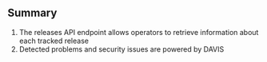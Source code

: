 ## Summary

1. The releases API endpoint allows operators to retrieve information about each tracked release
2. Detected problems and security issues are powered by DAVIS
